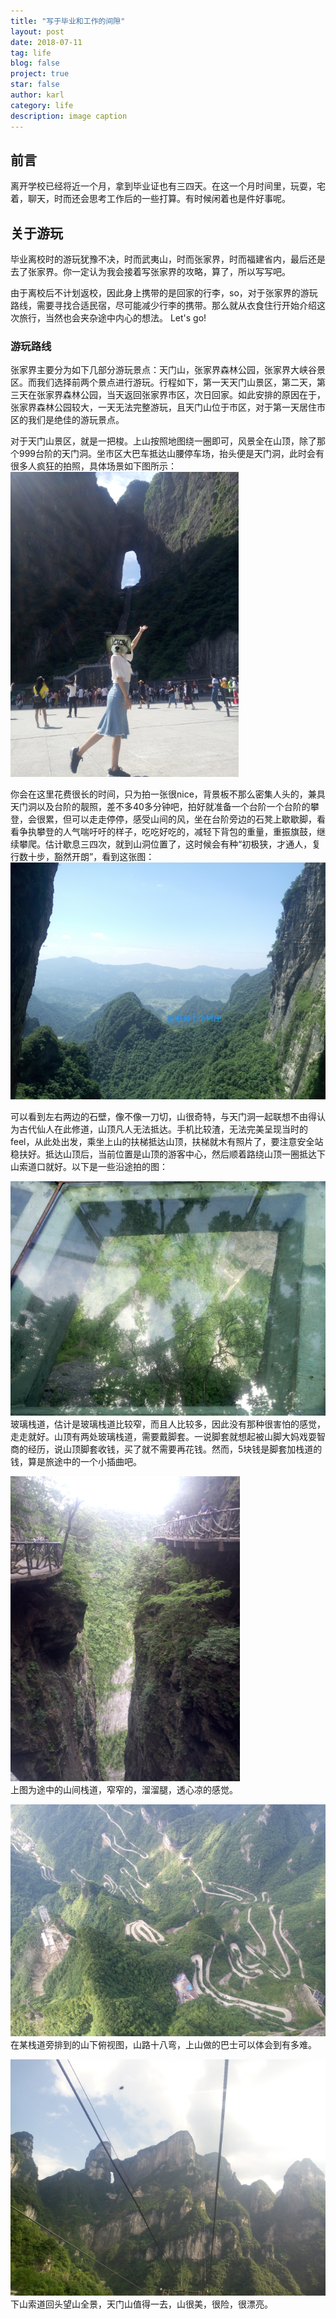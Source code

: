 ```yaml
---
title: "写于毕业和工作的间隙"
layout: post
date: 2018-07-11
tag: life
blog: false
project: true
star: false
author: karl
category: life
description: image caption
---  
```


## 前言  

离开学校已经将近一个月，拿到毕业证也有三四天。在这一个月时间里，玩耍，宅着，聊天，时而还会思考工作后的一些打算。有时候闲着也是件好事呢。  

## 关于游玩  

毕业离校时的游玩犹豫不决，时而武夷山，时而张家界，时而福建省内，最后还是去了张家界。你一定认为我会接着写张家界的攻略，算了，所以写写吧。  

由于离校后不计划返校，因此身上携带的是回家的行李，so，对于张家界的游玩路线，需要寻找合适民宿，尽可能减少行李的携带。那么就从衣食住行开始介绍这次旅行，当然也会夹杂途中内心的想法。 Let's go!  

### 游玩路线  

张家界主要分为如下几部分游玩景点：天门山，张家界森林公园，张家界大峡谷景区。而我们选择前两个景点进行游玩。行程如下，第一天天门山景区，第二天，第三天在张家界森林公园，当天返回张家界市区，次日回家。如此安排的原因在于，张家界森林公园较大，一天无法完整游玩，且天门山位于市区，对于第一天居住市区的我们是绝佳的游玩景点。  


对于天门山景区，就是一把梭。上山按照地图绕一圈即可，风景全在山顶，除了那个999台阶的天门洞。坐市区大巴车抵达山腰停车场，抬头便是天门洞，此时会有很多人疯狂的拍照，具体场景如下图所示：  
![img](../downloads/zzj/1.png)  

你会在这里花费很长的时间，只为拍一张很nice，背景板不那么密集人头的，兼具天门洞以及台阶的靓照，差不多40多分钟吧，拍好就准备一个台阶一个台阶的攀登，会很累，但可以走走停停，感受山间的风，坐在台阶旁边的石凳上歇歇脚，看看争执攀登的人气喘吁吁的样子，吃吃好吃的，减轻下背包的重量，重振旗鼓，继续攀爬。估计歇息三四次，就到山洞位置了，这时候会有种“初极狭，才通人，复行数十步，豁然开朗”，看到这张图：  
![img](../downloads/zzj/2.png)   

可以看到左右两边的石壁，像不像一刀切，山很奇特，与天门洞一起联想不由得认为古代仙人在此修道，山顶凡人无法抵达。手机比较渣，无法完美呈现当时的feel，从此处出发，乘坐上山的扶梯抵达山顶，扶梯就木有照片了，要注意安全站稳扶好。抵达山顶后，当前位置是山顶的游客中心，然后顺着路绕山顶一圈抵达下山索道口就好。以下是一些沿途拍的图：  

![img](../downloads/zzj/3.png)  
玻璃栈道，估计是玻璃栈道比较窄，而且人比较多，因此没有那种很害怕的感觉，走走就好。山顶有两处玻璃栈道，需要戴脚套。一说脚套就想起被山脚大妈戏耍智商的经历，说山顶脚套收钱，买了就不需要再花钱。然而，5块钱是脚套加栈道的钱，算是旅途中的一个小插曲吧。  

![img](../downloads/zzj/4.png)  
上图为途中的山间栈道，窄窄的，溜溜腿，透心凉的感觉。  

![img](../downloads/zzj/5.png)  
在某栈道旁排到的山下俯视图，山路十八弯，上山做的巴士可以体会到有多难。  


![img](../downloads/zzj/6.png)  
下山索道回头望山全景，天门山值得一去，山很美，很险，很漂亮。  
